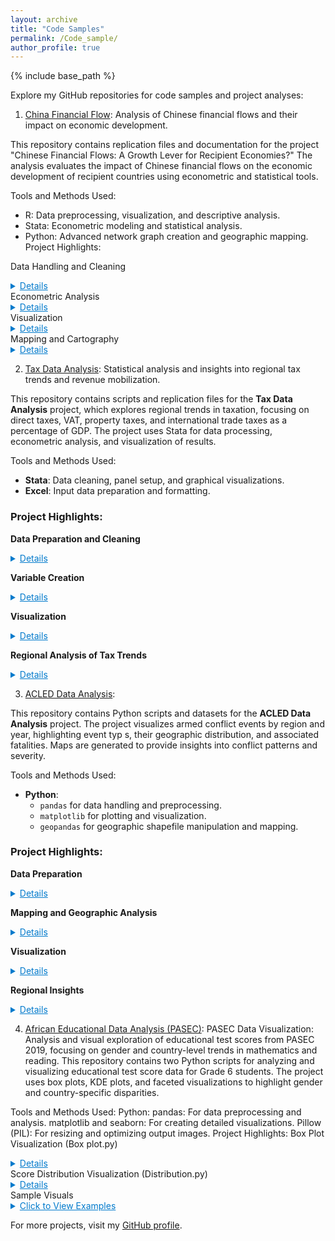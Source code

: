 ```yaml
---
layout: archive
title: "Code Samples"
permalink: /Code_sample/
author_profile: true
---
```


{% include base_path %}

Explore my GitHub repositories for code samples and project analyses:

1. [China Financial Flow](https://github.com/aw0007/China-financial-flow): Analysis of Chinese financial flows and their impact on economic development.

This repository contains replication files and documentation for the project "Chinese Financial Flows: A Growth Lever for Recipient Economies?" The analysis evaluates the impact of Chinese financial flows on the economic development of recipient countries using econometric and statistical tools.

Tools and Methods Used:
- R: Data preprocessing, visualization, and descriptive analysis.
- Stata: Econometric modeling and statistical analysis.
- Python: Advanced network graph creation and geographic mapping.
Project Highlights:

Data Handling and Cleaning
<details> <summary style="cursor: pointer; color: #007acc; text-decoration: underline;">Details</summary> <ul> <li>Extensive processing of raw data from various sources.</li> <li>Integration of control variables for robust analysis.</li> <li>Creation of intermediate and final datasets for econometric models.</li> </ul> </details>
Econometric Analysis
<details> <summary style="cursor: pointer; color: #007acc; text-decoration: underline;">Details</summary> <ul> <li>Estimation of impacts using advanced econometric models.</li> <li>Sub-sample analyses for Africa, Americas, and Asia to capture regional differences.</li> <li>Examination of gross fixed capital formation as a key development outcome.</li> <li>Use of within-country, instrumental variable, and dynamic panel methods.</li> </ul> </details>
Visualization
<details> <summary style="cursor: pointer; color: #007acc; text-decoration: underline;">Details</summary> <ul> <li>Graphs and maps illustrating Chinese financial flows, investments, and project distributions.</li> <li>Network graphs showing connections between China and recipient countries.</li> <li>Heatmaps and time-series visuals for trends over time.</li> </ul> </details>
Mapping and Cartography
<details> <summary style="cursor: pointer; color: #007acc; text-decoration: underline;">Details</summary> <ul> <li>Geospatial mapping of projects using precise geographic coordinates.</li> <li>Country-level mapping to highlight the dispersion of Chinese investments globally.</li> <li>Interactive maps for user exploration of investment patterns.</li> </ul> </details>


2. [Tax Data Analysis](https://github.com/aw0007/Tax-Data-Analysis): Statistical analysis and insights into regional tax trends and revenue mobilization.

This repository contains scripts and replication files for the **Tax Data Analysis** project, which explores regional trends in taxation, focusing on direct taxes, VAT, property taxes, and international trade taxes as a percentage of GDP. The project uses Stata for data processing, econometric analysis, and visualization of results.

Tools and Methods Used:
- **Stata**: Data cleaning, panel setup, and graphical visualizations.
- **Excel**: Input data preparation and formatting.

### Project Highlights:

**Data Preparation and Cleaning**  
<details>  
<summary style="cursor: pointer; color: #007acc; text-decoration: underline;">Details</summary>  
<ul>  
  <li>Merging raw tax data with country-region mapping for comprehensive analysis.</li>  
  <li>Removing duplicates to create a clean panel dataset.</li>  
  <li>Generating unique country-year identifiers for accurate tracking.</li>  
</ul>  
</details>

**Variable Creation**  
<details>  
<summary style="cursor: pointer; color: #007acc; text-decoration: underline;">Details</summary>  
<ul>  
  <li>Creation of normalized variables showing tax components as a percentage of GDP.</li>  
  <li>Key variables include:  
    <ul>  
      <li>Direct Taxes (`DirectTaxesIncludingSCIncRe_pct`).</li>  
      <li>Taxes on Income, Profits, and Capital (`TaxesonIncomeProfitsCapita_pct`).</li>  
      <li>Property Taxes (`PropertyTaxes_pct`).</li>  
      <li>Indirect Taxes (`IndirectTaxesTotal_pct`).</li>  
      <li>VAT (`TaxesonGoodsandServicesVAT_pct`).</li>  
      <li>Taxes on International Trade (Total, Imports, Exports).</li>  
    </ul>  
  </li>  
</ul>  
</details>

**Visualization**  
<details>  
<summary style="cursor: pointer; color: #007acc; text-decoration: underline;">Details</summary>  
<ul>  
  <li>Line graphs showcasing trends in tax contributions across regions.</li>  
  <li>Visualizations for specific tax categories (e.g., VAT, property taxes, international trade taxes).</li>  
  <li>Regional breakdowns (Africa, Americas, Asia, Europe, Oceania).</li>  
</ul>  
</details>

**Regional Analysis of Tax Trends**  
<details>  
<summary style="cursor: pointer; color: #007acc; text-decoration: underline;">Details</summary>  
<ul>  
  <li>Identification of differences in tax trends by region over time.</li>  
  <li>Comparison of tax contributions to GDP across continents.</li>  
  <li>Insights into revenue mobilization strategies in different regions.</li>  
</ul>  
</details>


3. [ACLED Data Analysis](https://github.com/aw0007/Acled-Data-Analysis): 

This repository contains Python scripts and datasets for the **ACLED Data Analysis** project. The project visualizes armed conflict events by region and year, highlighting event typ s, their geographic distribution, and associated fatalities. Maps are generated to provide insights into conflict patterns and severity.

Tools and Methods Used:
- **Python**:
  - `pandas` for data handling and preprocessing.
  - `matplotlib` for plotting and visualization.
  - `geopandas` for geographic shapefile manipulation and mapping.

### Project Highlights:

**Data Preparation**  
<details>  
<summary style="cursor: pointer; color: #007acc; text-decoration: underline;">Details</summary>  
<ul>  
  <li>Loading and preprocessing ACLED datasets.</li>  
  <li>Converting event dates to datetime format and extracting year information.</li>  
  <li>Filtering data by year (e.g., 2024) for focused analysis.</li>  
</ul>  
</details>

**Mapping and Geographic Analysis**  
<details>  
<summary style="cursor: pointer; color: #007acc; text-decoration: underline;">Details</summary>  
<ul>  
  <li>Loading and filtering geographic shapefiles for countries within specific regions.</li>  
  <li>Highlighting countries affected by conflicts within the selected region.</li>  
  <li>Overlaying event points with geographic data for enhanced visualization.</li>  
</ul>  
</details>

**Visualization**  
<details>  
<summary style="cursor: pointer; color: #007acc; text-decoration: underline;">Details</summary>  
<ul>  
  <li>Plotting conflict events by type using scatter points differentiated by colors.</li>  
  <li>Scaling point sizes based on fatalities to indicate event severity.</li>  
  <li>Annotating country names at centroids for improved readability.</li>  
  <li>Including custom legends to scale fatalities for easier interpretation.</li>  
</ul>  
</details>

**Regional Insights**  
<details>  
<summary style="cursor: pointer; color: #007acc; text-decoration: underline;">Details</summary>  
<ul>  
  <li>Exploring conflict patterns and event types for each region.</li>  
  <li>Identifying geographic hotspots of conflict activity within regions.</li>  
  <li>Providing visual insights into the scale and severity of events across regions.</li>  
</ul>  
</details>

4. [African Educational Data Analysis (PASEC)](https://github.com/aw0007/AFrican-Educational-Data-Analysis-PASSEC):
PASEC Data Visualization: Analysis and visual exploration of educational test scores from PASEC 2019, focusing on gender and country-level trends in mathematics and reading.
This repository contains two Python scripts for analyzing and visualizing educational test score data for Grade 6 students. The project uses box plots, KDE plots, and faceted visualizations to highlight gender and country-specific disparities.

Tools and Methods Used:
Python:
pandas: For data preprocessing and analysis.
matplotlib and seaborn: For creating detailed visualizations.
Pillow (PIL): For resizing and optimizing output images.
Project Highlights:
Box Plot Visualization (Box plot.py)

<details> <summary style="cursor: pointer; color: #007acc; text-decoration: underline;">Details</summary> <ul> <li>Generated box plots for mathematics and reading scores by country and gender.</li> <li>Included custom legends showing the percentage of male and female students.</li> <li>Created a combined visualization for mathematics and reading scores with a shared legend.</li> <li>Added author signature and software details to all visualizations.</li> </ul> </details>
Score Distribution Visualization (Distribution.py)

<details> <summary style="cursor: pointer; color: #007acc; text-decoration: underline;">Details</summary> <ul> <li>Created KDE plots for overall score distributions by gender in mathematics and reading.</li> <li>Generated faceted KDE grids to visualize score distributions by country and gender.</li> <li>Optimized visuals for high-quality outputs suitable for publications.</li> </ul> </details>
Sample Visuals

<details> <summary style="cursor: pointer; color: #007acc; text-decoration: underline;">Click to View Examples</summary> <ul> <li>Box Plot for Mathematics Scores: `BoxPlot_MATHS_PV5.png`</li> <li>KDE Plot for Overall Mathematics Scores: `Overall_Distribution_MATHS_PV5.png`</li> <li>Faceted KDE for Reading Scores by Country: `Facet_Distribution_LECT_PV5.png`</li> </ul> </details>
   
For more projects, visit my [GitHub profile](https://github.com/aw0007).
